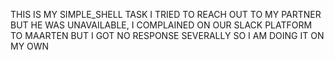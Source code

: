 THIS IS MY SIMPLE_SHELL TASK I TRIED TO REACH OUT TO MY PARTNER BUT HE WAS UNAVAILABLE, I COMPLAINED ON OUR SLACK PLATFORM TO MAARTEN BUT I GOT NO RESPONSE SEVERALLY SO I AM DOING IT ON MY OWN
